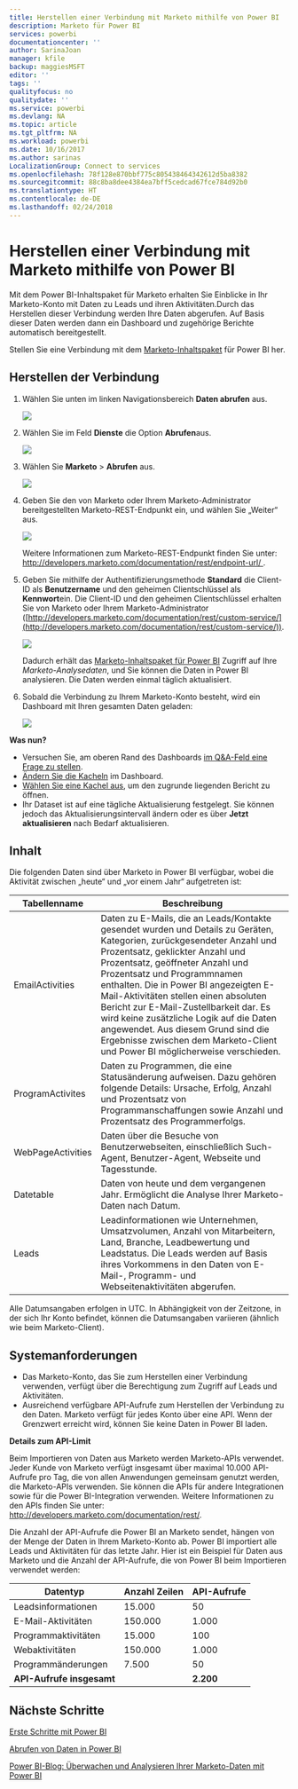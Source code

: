 ```yaml
---
title: Herstellen einer Verbindung mit Marketo mithilfe von Power BI
description: Marketo für Power BI
services: powerbi
documentationcenter: ''
author: SarinaJoan
manager: kfile
backup: maggiesMSFT
editor: ''
tags: ''
qualityfocus: no
qualitydate: ''
ms.service: powerbi
ms.devlang: NA
ms.topic: article
ms.tgt_pltfrm: NA
ms.workload: powerbi
ms.date: 10/16/2017
ms.author: sarinas
LocalizationGroup: Connect to services
ms.openlocfilehash: 78f128e870bbf775c805438464342612d5ba8382
ms.sourcegitcommit: 88c8ba8dee4384ea7bff5cedcad67fce784d92b0
ms.translationtype: HT
ms.contentlocale: de-DE
ms.lasthandoff: 02/24/2018
---
```

# <a name="connect-to-marketo-with-power-bi"></a>Herstellen einer Verbindung mit Marketo mithilfe von Power BI
Mit dem Power BI-Inhaltspaket für Marketo erhalten Sie Einblicke in Ihr Marketo-Konto mit Daten zu Leads und ihren Aktivitäten.Durch das Herstellen dieser Verbindung werden Ihre Daten abgerufen. Auf Basis dieser Daten werden dann ein Dashboard und zugehörige Berichte automatisch bereitgestellt.

Stellen Sie eine Verbindung mit dem [Marketo-Inhaltspaket](https://app.powerbi.com/getdata/services/marketo) für Power BI her.

## <a name="how-to-connect"></a>Herstellen der Verbindung
1. Wählen Sie unten im linken Navigationsbereich **Daten abrufen** aus.
   
   ![](media/service-connect-to-marketo/pbi_getdata.png)
2. Wählen Sie im Feld **Dienste** die Option **Abrufen**aus.
   
   ![](media/service-connect-to-marketo/pbi_getservices.png) 
3. Wählen Sie **Marketo** \> **Abrufen** aus.
   
   ![](media/service-connect-to-marketo/marketo.png)
4. Geben Sie den von Marketo oder Ihrem Marketo-Administrator bereitgestellten Marketo-REST-Endpunkt ein, und wählen Sie „Weiter“ aus.
   
   ![](media/service-connect-to-marketo/pbi_marketoconnect.png)
   
   Weitere Informationen zum Marketo-REST-Endpunkt finden Sie unter: [http://developers.marketo.com/documentation/rest/endpoint-url/ ](http://developers.marketo.com/documentation/rest/endpoint-url/).
5. Geben Sie mithilfe der Authentifizierungsmethode **Standard** die Client-ID als **Benutzername** und den geheimen Clientschlüssel als **Kennwort**ein. Die Client-ID und den geheimen Clientschlüssel erhalten Sie von Marketo oder Ihrem Marketo-Administrator ([http://developers.marketo.com/documentation/rest/custom-service/](http://developers.marketo.com/documentation/rest/custom-service/)). 
   
   ![](media/service-connect-to-marketo/pbi_marketosignin.png)
   
   Dadurch erhält das [Marketo-Inhaltspaket für Power BI](https://powerbi.microsoft.com/integrations/marketo) Zugriff auf Ihre *Marketo-Analysedaten*, und Sie können die Daten in Power BI analysieren. Die Daten werden einmal täglich aktualisiert.
6. Sobald die Verbindung zu Ihrem Marketo-Konto besteht, wird ein Dashboard mit Ihren gesamten Daten geladen:
   
   ![](media/service-connect-to-marketo/pbi_marketodash.png)

**Was nun?**

* Versuchen Sie, am oberen Rand des Dashboards [im Q&A-Feld eine Frage zu stellen](power-bi-q-and-a.md).
* [Ändern Sie die Kacheln](service-dashboard-edit-tile.md) im Dashboard.
* [Wählen Sie eine Kachel aus](service-dashboard-tiles.md), um den zugrunde liegenden Bericht zu öffnen.
* Ihr Dataset ist auf eine tägliche Aktualisierung festgelegt. Sie können jedoch das Aktualisierungsintervall ändern oder es über **Jetzt aktualisieren** nach Bedarf aktualisieren.

## <a name="whats-included"></a>Inhalt
Die folgenden Daten sind über Marketo in Power BI verfügbar, wobei die Aktivität zwischen „heute“ und „vor einem Jahr“ aufgetreten ist:

| Tabellenname | Beschreibung |
| --- | --- |
| EmailActivities |Daten zu E-Mails, die an Leads/Kontakte gesendet wurden und Details zu Geräten, Kategorien, zurückgesendeter Anzahl und Prozentsatz, geklickter Anzahl und Prozentsatz, geöffneter Anzahl und Prozentsatz und Programmnamen enthalten. Die in Power BI angezeigten E-Mail-Aktivitäten stellen einen absoluten Bericht zur E-Mail-Zustellbarkeit dar. Es wird keine zusätzliche Logik auf die Daten angewendet. Aus diesem Grund sind die Ergebnisse zwischen dem Marketo-Client und Power BI möglicherweise verschieden. |
| ProgramActivites |Daten zu Programmen, die eine Statusänderung aufweisen. Dazu gehören folgende Details: Ursache, Erfolg, Anzahl und Prozentsatz von Programmanschaffungen sowie Anzahl und Prozentsatz des Programmerfolgs. |
| WebPageActivities |Daten über die Besuche von Benutzerwebseiten, einschließlich Such-Agent, Benutzer-Agent, Webseite und Tagesstunde. |
| Datetable |Daten von heute und dem vergangenen Jahr.  Ermöglicht die Analyse Ihrer Marketo-Daten nach Datum. |
| Leads |Leadinformationen wie Unternehmen, Umsatzvolumen, Anzahl von Mitarbeitern, Land, Branche, Leadbewertung und Leadstatus. Die Leads werden auf Basis ihres Vorkommens in den Daten von E-Mail-, Programm- und Webseitenaktivitäten abgerufen. |

Alle Datumsangaben erfolgen in UTC. In Abhängigkeit von der Zeitzone, in der sich Ihr Konto befindet, können die Datumsangaben variieren (ähnlich wie beim Marketo-Client).

## <a name="system-requirements"></a>Systemanforderungen
* Das Marketo-Konto, das Sie zum Herstellen einer Verbindung verwenden, verfügt über die Berechtigung zum Zugriff auf Leads und Aktivitäten.
* Ausreichend verfügbare API-Aufrufe zum Herstellen der Verbindung zu den Daten.  Marketo verfügt für jedes Konto über eine API.  Wenn der Grenzwert erreicht wird, können Sie keine Daten in Power BI laden. 

**Details zum API-Limit**

Beim Importieren von Daten aus Marketo werden Marketo-APIs verwendet. Jeder Kunde von Marketo verfügt insgesamt über maximal 10.000 API-Aufrufe pro Tag, die von allen Anwendungen gemeinsam genutzt werden, die Marketo-APIs verwenden. Sie können die APIs für andere Integrationen sowie für die Power BI-Integration verwenden. Weitere Informationen zu den APIs finden Sie unter: <http://developers.marketo.com/documentation/rest/>.

Die Anzahl der API-Aufrufe die Power BI an Marketo sendet, hängen von der Menge der Daten in Ihrem Marketo-Konto ab. Power BI importiert alle Leads und Aktivitäten für das letzte Jahr. Hier ist ein Beispiel für Daten aus Marketo und die Anzahl der API-Aufrufe, die von Power BI beim Importieren verwendet werden:  

| Datentyp | Anzahl Zeilen | API-Aufrufe |
| --- | --- | --- |
| Leadsinformationen |15.000 |50 |
| E-Mail-Aktivitäten |150.000 |1.000 |
| Programmaktivitäten |15.000 |100 |
| Webaktivitäten |150.000 |1.000 |
| Programmänderungen |7.500 |50 |
| **API-Aufrufe insgesamt** | |**2.200** |

## <a name="next-steps"></a>Nächste Schritte
[Erste Schritte mit Power BI](service-get-started.md)

[Abrufen von Daten in Power BI](service-get-data.md)

[Power BI-Blog: Überwachen und Analysieren Ihrer Marketo-Daten mit Power BI](http://blogs.msdn.com/b/powerbi/archive/2015/03/19/monitor-and-analyze-your-marketo-data-with-power-bi.aspx)

